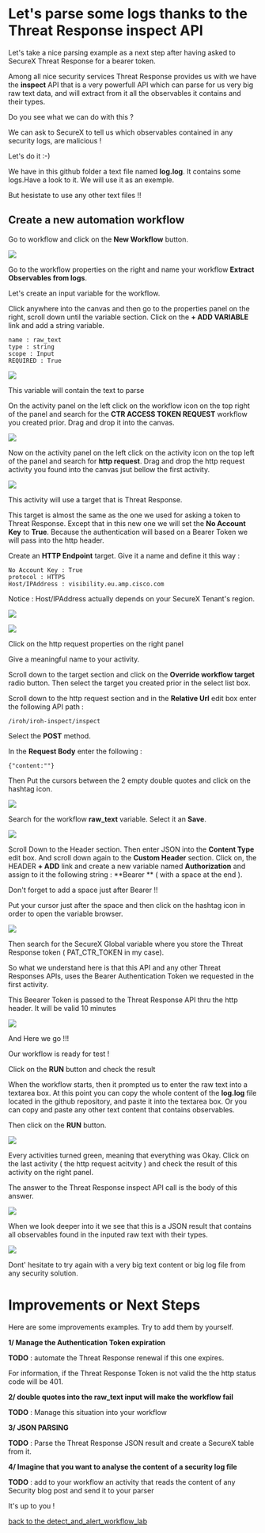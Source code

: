 # Let's parse some logs thanks to the Threat Response inspect API

Let's take a nice parsing example as a next step after having asked to SecureX Threat Response for a bearer token.

Among all nice security services Threat Response provides us with we have the **inspect** API that is a very powerfull API which can parse for us very big raw text data, and will extract from it all the observables it contains and their types.

Do you see what we can do with this ?

We can ask to SecureX to tell us which observables contained in any security logs, are malicious !

Let's do it :-)

We have in this github folder a text file named **log.log**. It contains some logs.Have a look to it.  We will use it as an exemple.

But hesistate to use any other text files !!

## Create a new automation workflow

Go to workflow and click on the **New Workflow** button.

![](img/15.png)

Go to the workflow properties on the right and name your workflow **Extract Observables from logs**.

Let's create an input variable for the workflow.

Click anywhere into the canvas and then go to the properties panel on the right, scroll down until the variable section.
Click on the **+ ADD VARIABLE** link and add a string variable.

    name : raw_text
    type : string
    scope : Input
    REQUIRED : True

![](img/42.png)

This variable will contain the text to parse

On the activity panel on the left click on the workflow icon on the top right of the panel and search for the **CTR ACCESS TOKEN REQUEST** workflow you created prior. Drag and drop it into the canvas.

![](img/32.png)

Now on the activity panel on the left click on the activity icon on the top left of the panel and search for **http request**. Drag and drop the http request activity you found  into the canvas jsut bellow the first activity.

![](img/33.png)

This activity will use a target that is Threat Response.

This target is almost the same as the one we used for asking a token to Threat Response. Except that in this new one we will set the **No Account Key** to **True**. Because the authentication will based on a Bearer Token we will pass into the http header.

Create an **HTTP Endpoint** target. Give it a name and define it this way :

    No Account Key : True
    protocol : HTTPS
    Host/IPAddress : visibility.eu.amp.cisco.com

Notice : Host/IPAddress actually depends on your SecureX Tenant's region.

![](img/34.png)

![](img/35.png)

Click on the http request properties on the right panel

Give a meaningful name to your activity.

Scroll down to the target section and click on the **Override workflow target** radio button. Then select the target you created prior in the select list box.

Scroll down to the http request section and in the **Relative Url** edit box enter the following API path :

    /iroh/iroh-inspect/inspect

Select the **POST** method.

In the **Request Body** enter the following :

    {"content:""}

Then Put the cursors between the 2 empty double quotes and click on the hashtag icon.

![](img/36.png)

Search for the workflow **raw_text** variable. Select it an **Save**.

![](img/37.png)

Scroll Down to the Header section. Then enter JSON into the **Content Type** edit box.
And scroll down again to the **Custom Header** section. Click on, the HEADER **+ ADD** link and create a new variable named **Authorization** and assign to it the following string : **Bearer ** ( with a space at the end ).

Don't forget to add a space just after Bearer !!

Put your cursor just after the space and then click on the hashtag icon in order to open the variable browser.

![](img/38.png)

Then search for the SecureX Global variable where you store the Threat Response token ( PAT_CTR_TOKEN in my case).

So what we understand here is that this API and any other Threat Responses APIs, uses the Bearer Authentication Token we requested in the first activity.

This Beearer Token is passed to the Threat Response API thru the http header. It will be valid 10 minutes

![](img/41.png)

And Here we go !!!

Our workflow is ready for test !

Click on the **RUN** button and check the result

When the workflow starts, then it prompted us to enter the raw text into a textarea box.  At this point you can copy the whole content of the **log.log** file located in the github repository, and paste it into the textarea box. Or you can copy and paste any other text content that contains observables.

Then click on the **RUN** button.

![](img/39.png)

Every activities turned green, meaning that everything was Okay. Click on the last activity ( the http request acitvity ) and check the result of this activity on the right panel.

The answer to the Threat Response inspect API call is the body of this answer.

![](img/43.png)

When we look deeper into it we see that this is a JSON result that contains all observables found in the inputed raw text with their types.

![](img/40.png)

Dont' hesitate to try again with a very big text content or big log file from any security solution.

# Improvements or Next Steps

Here are some improvements examples. Try to add them by yourself.

**1/ Manage the Authentication Token expiration**

**TODO** : automate the Threat Response renewal if this one expires.

For information, if the Threat Response Token is not valid the the http status code will be 401.

**2/ double quotes into the raw_text input will make the workflow fail**

**TODO** : Manage this situation into your workflow

**3/ JSON PARSING**

**TODO** : Parse the Threat Response JSON result and create a SecureX table from it.

**4/ Imagine that you want to analyse the content of a security log file**

**TODO** : add to your workflow an activity that reads the content of any Security blog post and send it to your parser

It's up to you !

[back to the detect_and_alert_workflow_lab](https://github.com/pcardotatgit/SecureX_Workflows_and_Stuffs/tree/master/8-detect_and_alert_workflow_lab)